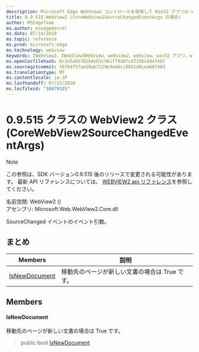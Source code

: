 ```yaml
---
description: Microsoft Edge WebView2 コントロールを使用して Win32 アプリの web コンテンツをホストする
title: 0.9.515-WebView2 (CoreWebView2SourceChangedEventArgs の場合)
author: MSEdgeTeam
ms.author: msedgedevrel
ms.date: 07/14/2020
ms.topic: reference
ms.prod: microsoft-edge
ms.technology: webview
keywords: IWebView2、IWebView2WebView、webview2、webview、win32 アプリ、win32、edge、ICoreWebView2、ICoreWebView2Controller、browser control、edge html
ms.openlocfilehash: 0c2e5a65702b4e61c981f79d0fcd733bc644f487
ms.sourcegitcommit: f6764f57aed9ab7229e4eb6cc8851d0cea667403
ms.translationtype: MT
ms.contentlocale: ja-JP
ms.lasthandoff: 07/15/2020
ms.locfileid: "10879325"
---
```

# 0.9.515 クラスの WebView2 クラス (CoreWebView2SourceChangedEventArgs) 

> [!NOTE]
> この参照は、SDK バージョン0.9.515 後のリリースで変更される可能性があります。 最新 API リファレンスについては、 [WEBVIEW2 api リファレンス](../../../webview2-api-reference.md)を参照してください。

名前空間: WebView2 () \
アセンブリ: Microsoft.Web.WebView2.Core.dll

SourceChanged イベントのイベント引数。

## まとめ

 Members                        | 説明
--------------------------------|---------------------------------------------
[IsNewDocument](#isnewdocument) | 移動先のページが新しい文書の場合は True です。

## Members

#### IsNewDocument 

移動先のページが新しい文書の場合は True です。

> public bool [IsNewDocument](#isnewdocument)

